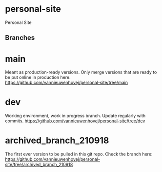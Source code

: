# personal-site
Personal Site


## Branches

# main
Meant as production-ready versions. Only merge versions that are ready to be put online in production here.
https://github.com/vannieuwenhovej/personal-site/tree/main

# dev
Working environment, work in progress branch. Update regularly with commits.
https://github.com/vannieuwenhovej/personal-site/tree/dev

# archived_branch_210918
The first ever version to be pulled in this git repo. Check the branch here:
https://github.com/vannieuwenhovej/personal-site/tree/archived_branch_210918

